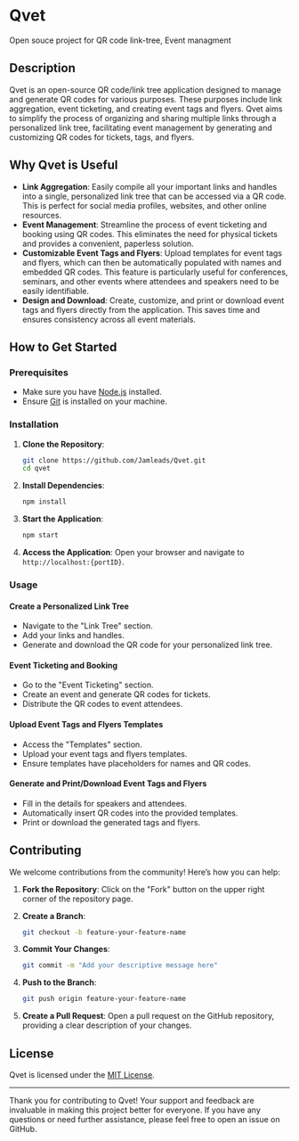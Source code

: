 # Qvet

Open souce project for QR code link-tree, Event managment

## Description

Qvet is an open-source QR code/link tree application designed to manage and generate QR codes for various purposes. These purposes include link aggregation, event ticketing, and creating event tags and flyers. Qvet aims to simplify the process of organizing and sharing multiple links through a personalized link tree, facilitating event management by generating and customizing QR codes for tickets, tags, and flyers.

## Why Qvet is Useful

- **Link Aggregation**: Easily compile all your important links and handles into a single, personalized link tree that can be accessed via a QR code. This is perfect for social media profiles, websites, and other online resources.
- **Event Management**: Streamline the process of event ticketing and booking using QR codes. This eliminates the need for physical tickets and provides a convenient, paperless solution.
- **Customizable Event Tags and Flyers**: Upload templates for event tags and flyers, which can then be automatically populated with names and embedded QR codes. This feature is particularly useful for conferences, seminars, and other events where attendees and speakers need to be easily identifiable.
- **Design and Download**: Create, customize, and print or download event tags and flyers directly from the application. This saves time and ensures consistency across all event materials.

## How to Get Started

### Prerequisites

- Make sure you have [Node.js](https://nodejs.org/) installed.
- Ensure [Git](https://git-scm.com/) is installed on your machine.

### Installation

1. **Clone the Repository**:

   ```bash
   git clone https://github.com/Jamleads/Qvet.git
   cd qvet
   ```

2. **Install Dependencies**:

   ```bash
   npm install
   ```

3. **Start the Application**:

   ```bash
   npm start
   ```

4. **Access the Application**:
   Open your browser and navigate to `http://localhost:{portID}`.

### Usage

#### Create a Personalized Link Tree

- Navigate to the "Link Tree" section.
- Add your links and handles.
- Generate and download the QR code for your personalized link tree.

#### Event Ticketing and Booking

- Go to the "Event Ticketing" section.
- Create an event and generate QR codes for tickets.
- Distribute the QR codes to event attendees.

#### Upload Event Tags and Flyers Templates

- Access the "Templates" section.
- Upload your event tags and flyers templates.
- Ensure templates have placeholders for names and QR codes.

#### Generate and Print/Download Event Tags and Flyers

- Fill in the details for speakers and attendees.
- Automatically insert QR codes into the provided templates.
- Print or download the generated tags and flyers.

## Contributing

We welcome contributions from the community! Here’s how you can help:

1. **Fork the Repository**:
   Click on the "Fork" button on the upper right corner of the repository page.

2. **Create a Branch**:

   ```bash
   git checkout -b feature-your-feature-name
   ```

3. **Commit Your Changes**:

   ```bash
   git commit -m "Add your descriptive message here"
   ```

4. **Push to the Branch**:

   ```bash
   git push origin feature-your-feature-name
   ```

5. **Create a Pull Request**:
   Open a pull request on the GitHub repository, providing a clear description of your changes.

## License

Qvet is licensed under the [MIT License](LICENSE).

---

Thank you for contributing to Qvet! Your support and feedback are invaluable in making this project better for everyone. If you have any questions or need further assistance, please feel free to open an issue on GitHub.
